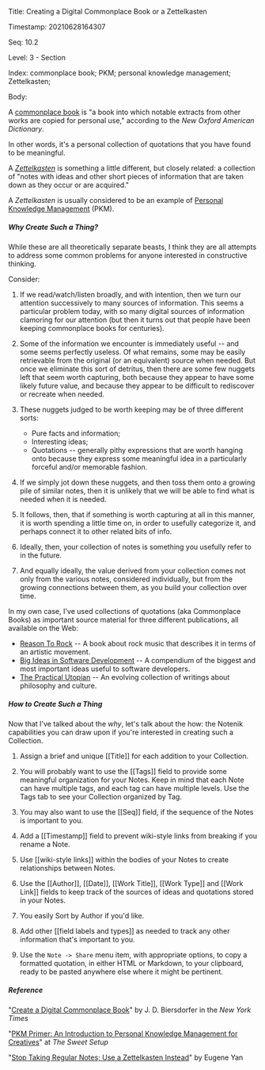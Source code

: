 Title:  Creating a Digital Commonplace Book or a Zettelkasten

Timestamp: 20210628164307

Seq:    10.2

Level:  3 - Section

Index:  commonplace book; PKM; personal knowledge management; Zettelkasten; 

Body: 

A [commonplace book][cmn] is "a book into which notable extracts from other works are copied for personal use," according to the *New Oxford American Dictionary*.  

In other words, it's a personal collection of quotations that you have found to be meaningful.

A [*Zettelkasten*][zetdef] is something a little different, but closely related: a collection of "notes with ideas and other short pieces of information that are taken down as they occur or are acquired."

A *Zettelkasten* is usually considered to be an example of [Personal Knowledge Management][pkm] (PKM). 

##### Why Create Such a Thing?

While these are all theoretically separate beasts, I think they are all attempts to address some common problems for anyone interested in constructive thinking. 

Consider:

1. If we read/watch/listen broadly, and with intention, then we turn our attention successively to many sources of information. This seems a particular problem today, with so many digital sources of information clamoring for our attention (but then it turns out that people have been keeping commonplace books for centuries).   

2. Some of the information we encounter is immediately useful -- and some seems perfectly useless. Of what remains, some may be easily retrievable from the original (or an equivalent) source when needed. But once we eliminate this sort of detritus, then there are some few nuggets left that seem worth capturing, both because they appear to have some likely future value, and because they appear to be difficult to rediscover or recreate when needed.  

3. These nuggets judged to be worth keeping may be of three different sorts:

	* Pure facts and information; 
	* Interesting ideas; 
	* Quotations -- generally pithy expressions that are worth hanging onto because they express some meaningful idea in a particularly forceful and/or memorable fashion. 

4. If we simply jot down these nuggets, and then toss them onto a growing pile of similar notes, then it is unlikely that we will be able to find what is needed when it is needed.  

5. It follows, then, that if something is worth capturing at all in this manner, it is worth spending a little time on, in order to usefully categorize it, and perhaps connect it to other related bits of info. 

6. Ideally, then, your collection of notes is something you usefully refer to in the future. 

7. And equally ideally, the value derived from your collection comes not only from the various notes, considered individually, but from the growing connections between them, as you build your collection over time. 

In my own case, I've used collections of quotations (aka Commonplace Books) as important source material for three different publications, all available on the Web:

+ [Reason To Rock][r2r] -- A book about rock music that describes it in terms of an artistic movement. 
+ [Big Ideas in Software Development][sdev] -- A compendium of the biggest and most important ideas useful to software developers. 
+ [The Practical Utopian][put] -- An evolving collection of writings about philosophy and culture. 

##### How to Create Such a Thing

Now that I've talked about the *why*, let's talk about the how: the Notenik capabilities you can draw upon if you're interested in creating such a Collection.

1. Assign a brief and unique [[Title]] for each addition to your Collection. 

2. You will probably want to use the [[Tags]] field to provide some meaningful organization for your Notes. Keep in mind that each Note can have multiple tags, and each tag can have multiple levels. Use the Tags tab to see your Collection organized by Tag. 

3. You may also want to use the [[Seq]] field, if the sequence of the Notes is important to you. 

4. Add a [[Timestamp]] field to prevent wiki-style links from breaking if you rename a Note. 

5. Use [[wiki-style links]] within the bodies of your Notes to create relationships between Notes. 
 
5. Use the [[Author]], [[Date]], [[Work Title]], [[Work Type]] and [[Work Link]] fields to keep track of the sources of ideas and quotations stored in your Notes. 

6. You easily Sort by Author if you'd like. 

7. Add other [[field labels and types]] as needed to track any other information that's important to you. 

8. Use the `Note -> Share` menu item, with appropriate options, to copy a formatted quotation, in either HTML or Markdown, to your clipboard, ready to be pasted anywhere else where it might be pertinent.


##### Reference

"[Create a Digital Commonplace Book][nytimes]" by J. D. Biersdorfer in the *New York Times*

"[PKM Primer: An Introduction to Personal Knowledge Management for Creatives][tss]" at *The Sweet Setup*

"[Stop Taking Regular Notes; Use a Zettelkasten Instead][zet]" by Eugene Yan

[cmn]: https://en.wikipedia.org/wiki/Commonplace_book

[zetdef]: https://en.wikipedia.org/wiki/Zettelkasten

[nytimes]: https://www.nytimes.com/2021/02/10/technology/personaltech/make-digital-commonplace-book.html

[pkm]: https://en.wikipedia.org/wiki/Personal_knowledge_management

[tss]: https://thesweetsetup.com/pkm-intro-for-creatives/

[zet]: https://eugeneyan.com/writing/note-taking-zettelkasten/ 

[put]: https://practopian.org

[r2r]: https://www.reasontorock.com

[sdev]: https://www.softdevbigideas.com


